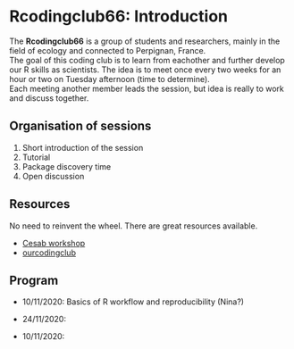# Rcodingclub66: Introduction

The **Rcodingclub66** is a group of students and researchers, mainly in the field of ecology and connected to Perpignan, France.     
The goal of this coding club is to learn from eachother and further develop our R skills as scientists.
The idea is to meet once every two weeks for an hour or two on Tuesday afternoon (time to determine).   
Each meeting another member leads the session, but idea is really to work and discuss together.

## Organisation of sessions

1) Short introduction of the session
2) Tutorial 
3) Package discovery time  
4) Open discussion

## Resources    
No need to reinvent the wheel. There are great resources available.   
* [Cesab workshop](https://frbcesab.github.io/datatoolbox/index.html#1)       
* [ourcodingclub](https://ourcodingclub.github.io/)

## Program    

* 10/11/2020: 
Basics of R workflow and reproducibility (Nina?)   

* 24/11/2020: 

* 10/11/2020: 
